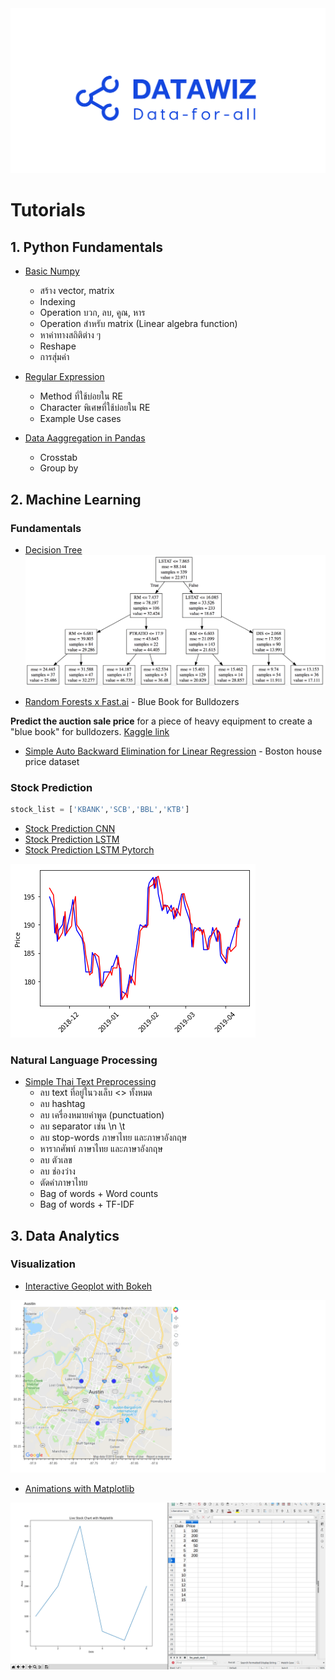 <img src="images/datawiz.png" alt="datawiz" />

# Tutorials

## 1. Python Fundamentals

* [Basic Numpy](python_fundamentals/basic_numpy.ipynb)
	- สร้าง vector, matrix
	- Indexing
	- Operation บวก, ลบ, คูณ, หาร
	- Operation สำหรับ matrix (Linear algebra function)
	- หาค่าทางสถิติต่าง ๆ
	-  Reshape
	- การสุ่มค่า

* [Regular Expression](python_fundamentals/regular_expression.ipynb)
	- Method ที่ใช้บ่อยใน RE
	- Character พิเศษที่ใช้บ่อยใน RE 
	- Example Use cases
	
* [Data Aaggregation in Pandas](python_fundamentals/data_aggregation_in_pandas.ipynb)
	- Crosstab
	- Group by


## 2. Machine Learning

### Fundamentals
* [Decision Tree](machine_learning/decision_tree.ipynb)
![decision_tree](machine_learning/docs/decision_tree.png)

* [ Random Forests x Fast.ai](machine_learning/rf_x_fastai.ipynb) - Blue Book for Bulldozers

**Predict the auction sale price** for a piece of heavy equipment to create a "blue book" for bulldozers. [Kaggle link](https://www.kaggle.com/c/bluebook-for-bulldozers)

* [Simple Auto Backward Elimination for Linear Regression](machine_learning/simple_auto_backward_elimination_for_linear_regression.ipynb) - Boston house price dataset

### Stock Prediction

```python
stock_list = ['KBANK','SCB','BBL','KTB']
```

* [Stock Prediction CNN](stock_prediction/stock_forecasting_CNN.ipynb)
* [Stock Prediction LSTM](stock_prediction/stock_forecasting_LSTM.ipynb)
* [Stock Prediction LSTM Pytorch](stock_prediction/stock_forecast_lstm_pytorch.ipynb)

![LSTM_pytorch](stock_prediction/docs/LSTM_pytorch.png)

### Natural Language Processing
* [Simple Thai Text Preprocessing](natural_language_processing/simple_Thai_text_preprocessing.ipynb)
	- ลบ text ที่อยู่ในวงเล็บ <> ทั้งหมด
	- ลบ hashtag
	- ลบ เครื่องหมายคำพูด (punctuation)
	- ลบ separator เช่น \n \t
	- ลบ stop-words ภาษาไทย และภาษาอังกฤษ
	- หารากศัพท์ ภาษาไทย และภาษาอังกฤษ
	- ลบ ตัวเลข
	- ลบ ช่องว่าง
	- ตัดคำภาษาไทย
	- Bag of words + Word counts
	- Bag of words + TF-IDF


## 3. Data Analytics

### Visualization
* [Interactive Geoplot with Bokeh ](data_visualization/interactive_geo_plot_with_bokeh.ipynb)

![gmap](data_visualization/docs/gmap.png  "gmap")

* [Animations with Matplotlib](data_visualization/animations_with_matplotlib) 

![live_graph](data_visualization/animations_with_matplotlib/docs/live_graph.gif)



